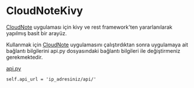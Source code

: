# CloudNoteKivy

[CloudNote](https://github.com/yvznvr/CloudNote) uygulaması için kivy ve rest framework'ten yararlanılarak yapılmış basit bir arayüz.

Kullanmak için [CloudNote](https://github.com/yvznvr/CloudNote) uygulamasını çalıştırdıktan sonra uygulamaya ait bağlantı bilgilerini api.py dosyasındaki bağlantı bilgileri ile değiştirmeniz gerekmektedir.

[api.py](https://github.com/yvznvr/CloudNoteKivy/blob/master/api.py)

    self.api_url = 'ip_adresiniz/api/'


